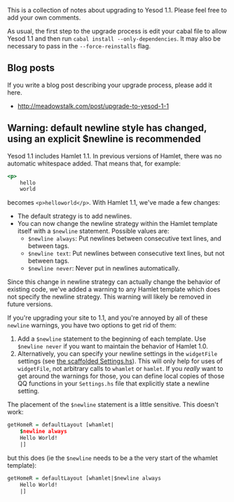 This is a collection of notes about upgrading to Yesod 1.1. Please feel free to add your own comments.

As usual, the first step to the upgrade process is edit your cabal file to allow Yesod 1.1 and then run `cabal install --only-dependencies`. It may also be necessary to pass in the `--force-reinstalls` flag.

## Blog posts

If you write a blog post describing your upgrade process, please add it here.

* http://meadowstalk.com/post/upgrade-to-yesod-1-1

## Warning: default newline style has changed, using an explicit $newline is recommended

Yesod 1.1 includes Hamlet 1.1. In previous versions of Hamlet, there was no automatic whitespace added. That means that, for example:

~~~hamlet
<p>
    hello
    world
~~~

becomes `<p>helloworld</p>`. With Hamlet 1.1, we've made a few changes:

* The default strategy is to add newlines.
* You can now change the newline strategy within the Hamlet template itself with a `$newline` statement. Possible values are:
    * `$newline always`: Put newlines between consecutive text lines, and between tags.
    * `$newline text`: Put newlines between consecutive text lines, but not between tags.
    * `$newline never`: Never put in newlines automatically.

Since this change in newline strategy can actually change the behavior of existing code, we've added a warning to any Hamlet template which does not specify the newline strategy. This warning will likely be removed in future versions.

If you're upgrading your site to 1.1, and you're annoyed by all of these `newline` warnings, you have two options to get rid of them:

1. Add a `$newline` statement to the beginning of each template. Use `$newline never` if you want to maintain the behavior of Hamlet 1.0.
2. Alternatively, you can specify your newline settings in the `widgetFile` settings (see [the scaffolded Settings.hs](https://github.com/yesodweb/yesod/blob/4fbfca050ea8e10851d7f9290cf9c1e8bcf91c28/yesod/scaffold/Settings.hs.cg#L54)). This will only help for uses of `widgetFile`, not arbitrary calls to `whamlet` or `hamlet`. If you *really* want to get around the warnings for those, you can define local copies of those QQ functions in your `Settings.hs` file that explicitly state a newline setting.

The placement of the `$newline` statement is a little sensitive. This doesn't work:

~~~haskell
getHomeR = defaultLayout [whamlet|
    $newline always
    Hello World!
    |]
~~~

but this does (ie the `$newline` needs to be a the very start of the whamlet template):

~~~haskell
getHomeR = defaultLayout [whamlet|$newline always
    Hello World!
    |]
~~~